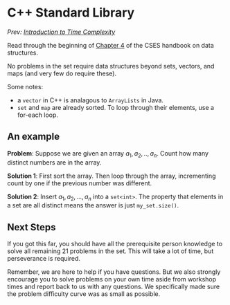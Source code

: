# C++ Standard Library

*Prev: [Introduction to Time Complexity](./4_introduction_to_time_complexity.md)*

Read through the beginning of [Chapter 4](https://cses.fi/book/book.pdf#page=45) of the CSES handbook on data structures.

No problems in the set require data structures beyond sets, vectors, and maps (and very few do require these).

Some notes:

- a `vector` in C++ is analagous to `ArrayLists` in Java.
- `set` and `map` are already sorted. To loop through their elements, use a for-each loop.

## An example

**Problem**: Suppose we are given an array $a_1,a_2,.., a_n$. Count how many distinct numbers are in the array.

**Solution 1**: First sort the array. Then loop through the array, incrementing count by one if the previous number was different.

**Solution 2**: Insert $a_1,a_2,...,a_n$ into a `set<int>`. The property that elements in a set are all distinct means the answer is just `my_set.size()`.

## Next Steps

If you got this far, you should have all the prerequisite person knowledge to solve all remaining 21 problems in the set. This will take a lot of time, but perseverance is required.

Remember, we are here to help if you have questions. But we also strongly encourage you to solve problems on your own time aside from workshop times and report back to us with any questions. We specifically made sure the problem difficulty curve was as small as possible.
